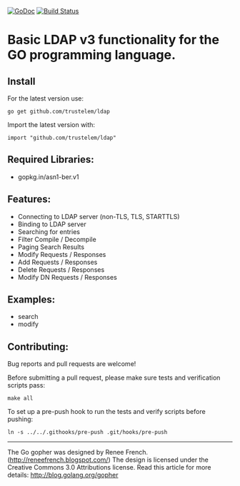 [![GoDoc](https://godoc.org/github.com/trustelem/ldap?status.svg)](https://godoc.org/github.com/trustelem/ldap)
[![Build Status](https://travis-ci.org/trustelem/ldap.svg)](https://travis-ci.org/trustelem/ldap)

# Basic LDAP v3 functionality for the GO programming language.

## Install

For the latest version use:

    go get github.com/trustelem/ldap

Import the latest version with:

    import "github.com/trustelem/ldap"

## Required Libraries:

 - gopkg.in/asn1-ber.v1

## Features:

 - Connecting to LDAP server (non-TLS, TLS, STARTTLS)
 - Binding to LDAP server
 - Searching for entries
 - Filter Compile / Decompile
 - Paging Search Results
 - Modify Requests / Responses
 - Add Requests / Responses
 - Delete Requests / Responses
 - Modify DN Requests / Responses

## Examples:

 - search
 - modify

## Contributing:

Bug reports and pull requests are welcome!

Before submitting a pull request, please make sure tests and verification scripts pass:
```
make all
```

To set up a pre-push hook to run the tests and verify scripts before pushing:
```
ln -s ../../.githooks/pre-push .git/hooks/pre-push
```

---
The Go gopher was designed by Renee French. (http://reneefrench.blogspot.com/)
The design is licensed under the Creative Commons 3.0 Attributions license.
Read this article for more details: http://blog.golang.org/gopher
